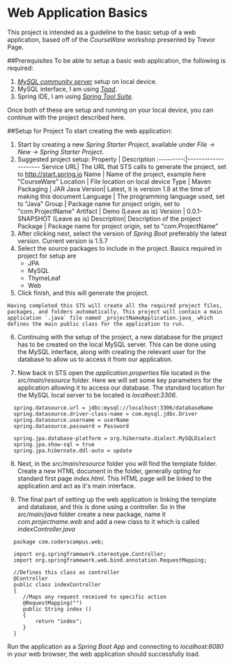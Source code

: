 # Web Application Basics

This project is intended as a guideline to the basic setup of a web application, based off of the _CourseWare_ workshop presented by Trevor Page. 

##Prerequisites
To be able to setup a basic web application, the following is required:
   1. [_MySQL community server_](https://dev.mysql.com/downloads/mysql) setup on local device.
   2. MySQL interface, I am using [_Toad_](https://www.toadworld.com/m/freeware/1656).
   3. Spring IDE, I am using [_Spring Tool Suite_](https://spring.io/tools/sts/all).

Once both of these are setup and running on your local device, you can continue with the project described here.

##Setup for Project
To start creating the web application: 
   1. Start by creating a new _Spring Starter Project_, available under _File -> New -> Spring Starter Project_.
   2. Suggested project setup:
   Property   | Description
   :---------:|---------------------
   Service URL| The URL that STS calls to generate the project, set to http://start.spring.io
   Name       | Name of the project, example here "CourseWare"
   Location   | File location on local device
   Type       | Maven
   Packaging  | JAR
   Java Version| Latest, it is version 1.8 at the time of making this document
   Language   | The programming language used, set to "Java"
   Group      | Package name for project origin, set to "com.ProjectName"
   Artifact   | Demo (Leave as is)
   Version    | 0.0.1-SNAPSHOT (Leave as is)
   Description| Description of the project
   Package    | Package name for project origin, set to "com.ProjectName"
   3. After clicking next, select the version of _Spring Boot_ preferably the latest version. Current version is 1.5.7
   4. Select the source packages to include in the project. Basics required in project for setup are
      + JPA
      + MySQL
      + ThymeLeaf
      + Web
   5. Click finish, and this will generate the project.

    Having completed this STS will create all the required project files, packages, and folders automatically. This project will contain a main application `.java` file named _projectNameApplication.java_ which defines the main public class for the application to run.

   6. Continuing with the setup of the project, a new database for the project has to be created on the local MySQL server. This can be done using the MySQL interface, along with creating the relevant user for the database to allow us to access it from our application.

   7. Now back in STS open the _application.properties_ file located in the _src/main/resource_ folder. Here we will set some key parameters for the application allowing it to access our database. The standard location for the MySQL local server to be located is _localhost:3306_.
   ```
     spring.datasource.url = jdbc:mysql://localhost:3306/databaseName
     spring.datasource.driver-class-name = com.mysql.jdbc.Driver
     spring.datasource.username = userName
     spring.datasource.password = Password
   
     spring.jpa.database-platform = org.hibernate.dialect.MySQLDialect
     spring.jpa.show-sql = true
     spring.jpa.hibernate.ddl-auto = update
   ```

   8. Next, in the _src/main/resource_ folder you will find the template folder. Create a new HTML document in the folder, generally opting for standard first page _index.html_. This HTML page will be linked to the application and act as it's main interface. 

   9. The final part of setting up the web application is linking the template and database, and this is done using a controller. So in the _src/main/java_ folder create a new package, name it _com.projectname.web_ and add a new class to it which is called _indexController.java_
   ```
     package com.coderscampus.web;

     import org.springframework.stereotype.Controller;
     import org.springframework.web.bind.annotation.RequestMapping;

     //Defines this class as controller
     @Controller
     public class indexController 
     {
     	//Maps any request received to specific action
     	@RequestMapping("")
     	public String index ()
     	{
     		return "index";
     	}
     }
   ```

 Run the application as a _Spring Boot App_ and connecting to _localhost:8080_ in your web browser, the web application should successfully load.
